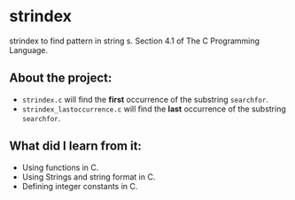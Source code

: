 # strindex
strindex to find pattern in string s. Section 4.1 of The C Programming Language.

## About the project:
- `strindex.c` will find the **first** occurrence of the substring `searchfor`.
- `strindex_lastoccurrence.c` will find the **last** occurrence of the substring `searchfor`.

## What did I learn from it:
- Using functions in C.
- Using Strings and string format in C.
- Defining integer constants in C.
